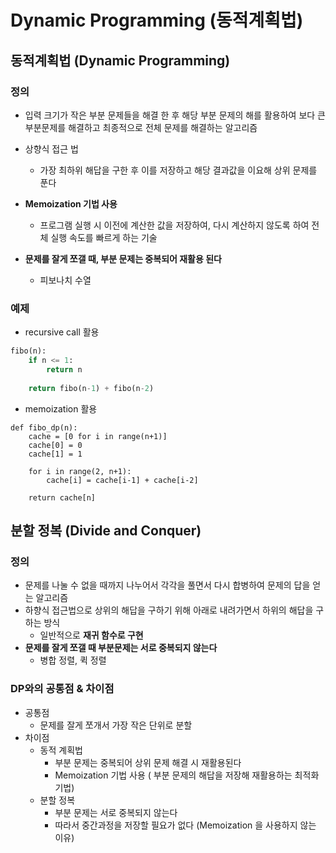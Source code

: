 # Dynamic Programming (동적계획법)



## 동적계획법 (Dynamic Programming)

### 정의

- 입력 크기가 작은 부분 문제들을 해결 한 후 해당 부분 문제의 해를 활용하여 보다 큰 부분문제를 해결하고  최종적으로 전체 문제를 해결하는 알고리즘

- 상향식 접근 법

  - 가장 최하위 해답을 구한 후 이를 저장하고 해당 결과값을 이요해 상위 문제를 푼다

- **Memoization 기법 사용**

  - 프로그램 실행 시 이전에 계산한 값을 저장하여, 다시 계산하지 않도록 하여 전체 실행 속도를 빠르게 하는 기술

- **문제를 잘게 쪼갤 때, 부분 문제는 중복되어 재활용 된다**

  - 피보나치 수열

    

### 예제

- recursive call 활용

```python
fibo(n):
    if n <= 1:
        return n
    
    return fibo(n-1) + fibo(n-2)
```



- memoization 활용

```pythonm
def fibo_dp(n):
	cache = [0 for i in range(n+1)]
	cache[0] = 0
	cache[1] = 1
	
	for i in range(2, n+1):
		cache[i] = cache[i-1] + cache[i-2]
	
	return cache[n]
```





## 분할 정복 (Divide and Conquer)

### 정의

- 문제를 나눌 수 없을 때까지 나누어서 각각을 풀면서 다시 합병하여 문제의 답을 얻는 알고리즘
- 하향식 접근법으로 상위의 해답을 구하기 위해 아래로 내려가면서 하위의 해답을 구하는 방식
  - 일반적으로 **재귀 함수로 구현**
- **문제를 잘게 쪼갤 때 부분문제는 서로 중복되지 않는다**
  - 병합 정렬, 퀵 정렬



### DP와의 공통점 & 차이점

- 공통점
  - 문제를 잘게 쪼개서 가장 작은 단위로 분할
- 차이점
  - 동적 계획법
    - 부분 문제는 중복되어 상위 문제 해결 시 재활용된다
    - Memoization 기법 사용 ( 부분 문제의 해답을 저장해 재활용하는 최적화 기법)
  - 분할 정복
    - 부분 문제는 서로 중복되지 않는다
    - 따라서 중간과정을 저장할 필요가 없다 (Memoization 을 사용하지 않는 이유)